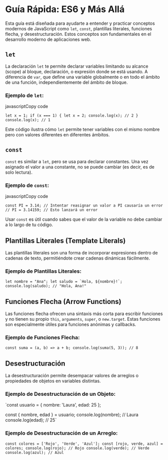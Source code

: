 # Guía Rápida: ES6 y Más Allá

Esta guía está diseñada para ayudarte a entender y practicar conceptos modernos de JavaScript como `let`, `const`, plantillas literales, funciones flecha, y desestructuración. Estos conceptos son fundamentales en el desarrollo moderno de aplicaciones web.

## `let`

La declaración `let` te permite declarar variables limitando su alcance (scope) al bloque, declaración, o expresión donde se está usando. A diferencia de `var`, que define una variable globalmente o en todo el ámbito de una función, independientemente del ámbito de bloque.

### Ejemplo de `let`:

javascriptCopy code

`let x = 1;
if (x === 1) {
  let x = 2;
  console.log(x); // 2
}
console.log(x); // 1` 

Este código ilustra cómo `let` permite tener variables con el mismo nombre pero con valores diferentes en diferentes ámbitos.

## `const`

`const` es similar a `let`, pero se usa para declarar constantes. Una vez asignado el valor a una constante, no se puede cambiar (es decir, es de solo lectura).

### Ejemplo de `const`:

javascriptCopy code

`const PI = 3.14;
// Intentar reasignar un valor a PI causaría un error
// PI = 3.14159; // Esto lanzará un error` 

Usar `const` es útil cuando sabes que el valor de la variable no debe cambiar a lo largo de tu código.

## Plantillas Literales (Template Literals)

Las plantillas literales son una forma de incorporar expresiones dentro de cadenas de texto, permitiéndote crear cadenas dinámicas fácilmente.

### Ejemplo de Plantillas Literales:

``let nombre = "Ana";
let saludo = `Hola, ${nombre}!`;
console.log(saludo); // "Hola, Ana!"`` 

## Funciones Flecha (Arrow Functions)

Las funciones flecha ofrecen una sintaxis más corta para escribir funciones y no tienen su propio `this`, `arguments`, `super`, o `new.target`. Estas funciones son especialmente útiles para funciones anónimas y callbacks.

### Ejemplo de Funciones Flecha:

`const suma = (a, b) => a + b;
console.log(suma(5, 3)); // 8` 

## Desestructuración

La desestructuración permite desempacar valores de arreglos o propiedades de objetos en variables distintas.

### Ejemplo de Desestructuración de un Objeto:

`const usuario = {
  nombre: 'Laura',
  edad: 25
};

const { nombre, edad } = usuario;
console.log(nombre); // Laura
console.log(edad); // 25` 

### Ejemplo de Desestructuración de un Arreglo:

`const colores = ['Rojo', 'Verde', 'Azul'];
const [rojo, verde, azul] = colores;
console.log(rojo); // Rojo
console.log(verde); // Verde
console.log(azul); // Azul`